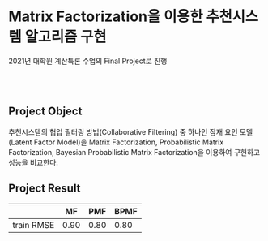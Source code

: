 # Matrix Factorization을 이용한 추천시스템 알고리즘 구현

2021년 대학원 계산특론 수업의 Final Project로 진행

<br/>
<br>

## Project Object
추천시스템의 협업 필터링 방법(Collaborative Filtering) 중 하나인 잠재 요인 모델(Latent Factor Model)을 Matrix Factorization, Probabilistic Matrix Factorization, Bayesian Probabilistic Matrix Factorization을 이용하여 구현하고 성능을 비교한다.

## Project Result
| |MF|PMF|BPMF|
|---|---|---|---|
|train RMSE|0.90|0.80|0.80|


